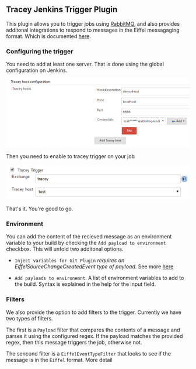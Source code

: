 ## Tracey Jenkins Trigger Plugin

This plugin allows you to trigger jobs using [RabbitMQ](https://www.rabbitmq.com/), and also provides additonal integrations to respond to messages in the Eiffel messagaging format. Which is documented [here](https://github.com/Ericsson/eiffel).   

### Configuring the trigger

You need to add at least one server. That is done using the global configuration on Jenkins.

![Global configuration](/docs/images/global-conf.png)

Then you need to enable to tracey trigger on your job

![Job configuration](/docs/images/trigger-conf.png)

That's it. You're good to go.

### Environment

You can add the content of the recieved message as an environment variable to your build by checking the `Add payload to environment` checkbox. This will unfold two additonal options.

 - `Inject variables for Git Plugin` _requires an EiffelSourceChangeCreatedEvent type of payload_. See more [here](https://github.com/Ericsson/eiffel/blob/master/eiffel-vocabulary/EiffelSourceChangeCreatedEvent.md)
 
 - `Add payloads to environemnt`. A list of environment variables to add to the build. Syntax is explained in the help for the input field.
 
### Filters

We also provide the option to add filters to the trigger. Currently we have two types of filters. 

The first is a `Payload` filter that compares the contents of a message and parses it using the configured regex. If the payload matches the provided regex, then this message triggers the job, otherwise not.  

The sencond filter is a `EiffelEventTypeFilter` that looks to see if the message is in the `Eiffel` format. More detail

